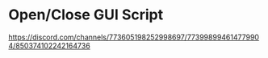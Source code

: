 # Open/Close GUI Script

https://discord.com/channels/773605198252998697/773998994614779904/850374102242164736



